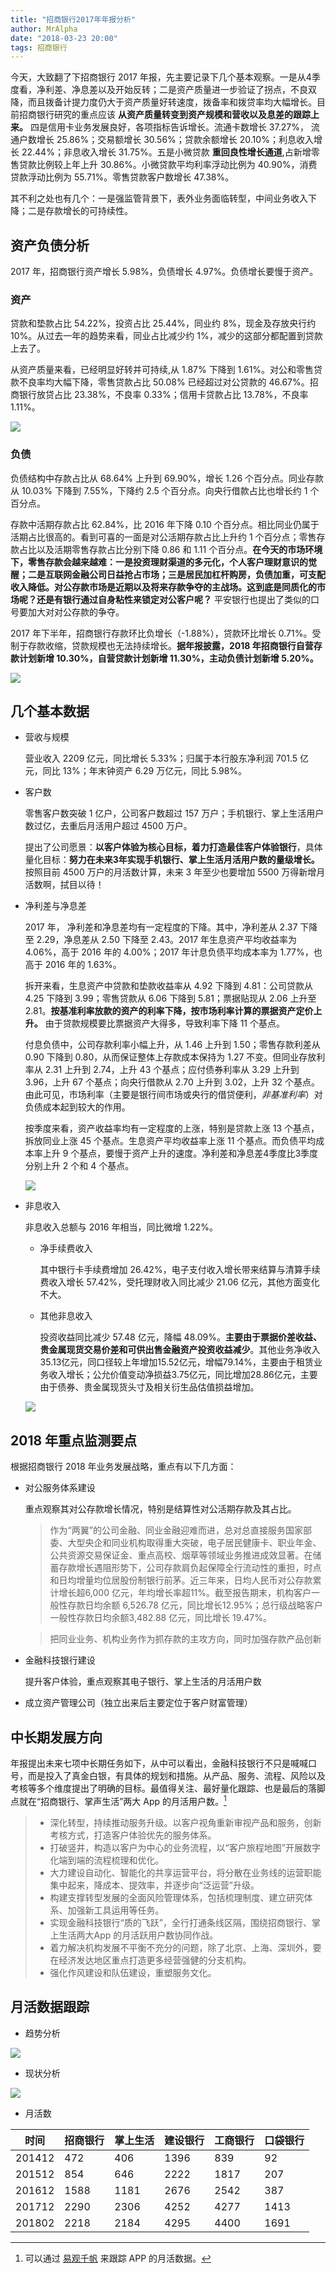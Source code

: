 ```yaml
---
title: "招商银行2017年年报分析"
author: MrAlpha
date: "2018-03-23 20:00"
tags: 招商银行
---
```


今天，大致翻了下招商银行 2017 年报，先主要记录下几个基本观察。一是从4季度看，净利差、净息差以及开始反转；二是资产质量进一步验证了拐点，不良双降，而且拨备计提力度仍大于资产质量好转速度，拨备率和拨贷率均大幅增长。目前招商银行研究的重点应该 **从资产质量转变到资产规模和营收以及息差的跟踪上来。** 四是信用卡业务发展良好，各项指标告诉增长。流通卡数增长 37.27%， 流通户数增长 25.86%；交易额增长 30.56%；贷款余额增长 20.10%；利息收入增长 22.44%；非息收入增长 31.75%。五是小微贷款 **重回良性增长通道**,占新增零售贷款比例较上年上升 30.86%。小微贷款平均利率浮动比例为 40.90%，消费贷款浮动比例为 55.71%。零售贷款客户数增长 47.38%。

其不利之处也有几个：一是强监管背景下，表外业务面临转型，中间业务收入下降；二是存款增长的可持续性。

## 资产负债分析

2017 年，招商银行资产增长 5.98%，负债增长 4.97%。负债增长要慢于资产。

### 资产

贷款和垫款占比 54.22%，投资占比 25.44%，同业约 8%，现金及存放央行约 10%。从过去一年的趋势来看，同业占比减少约 1%，减少的这部分都配置到贷款上去了。

从资产质量来看，已经明显好转并可持续,从 1.87% 下降到 1.61%。对公和零售贷款不良率均大幅下降，零售贷款占比 50.08% 已经超过对公贷款的 46.67%。招商银行放贷占比 23.38%，不良率 0.33%；信用卡贷款占比 13.78%，不良率 1.11%。

![](http://7xonmk.com1.z0.glb.clouddn.com/2018-03-24_21-44-22.png)

### 负债

负债结构中存款占比从 68.64% 上升到 69.90%，增长 1.26 个百分点。同业存款从 10.03% 下降到 7.55%，下降约 2.5 个百分点。向央行借款占比也增长约 1 个百分点。

存款中活期存款占比 62.84%，比 2016 年下降 0.10 个百分点。相比同业仍属于活期占比很高的。看到可喜的一面是对公活期存款占比上升约 1 个百分点；零售存款占比以及活期零售存款占比分别下降 0.86 和 1.11 个百分点。**在今天的市场环境下，零售存款会越来越难：一是投资理财渠道的多元化，个人客户理财意识的觉醒；二是互联网金融公司日益抢占市场；三是居民加杠杆购房，负债加重，可支配收入降低。对公存款市场是近期以及将来存款争夺的主战场。这到底是同质化的市场呢？还是有银行通过自身粘性来锁定对公客户呢？** 平安银行也提出了类似的口号要加大对对公存款的争夺。


2017 年下半年，招商银行存款环比负增长（-1.88%），贷款环比增长 0.71%。受制于存款收缩，贷款规模也无法持续增长。**据年报披露，2018 年招商银行自营存款计划新增 10.30%，自营贷款计划新增 11.30%，主动负债计划新增 5.20%。**

![](https://xqimg.imedao.com/1625aba5b9c230643fe55298.png!custom660.jpg)

## 几个基本数据

- 营收与规模

  营业收入 2209 亿元，同比增长 5.33%；归属于本行股东净利润 701.5 亿元，同比 13%；年末钟资产 6.29 万亿元，同比 5.98%。

- 客户数

  零售客户数突破 1 亿户，公司客户数超过 157 万户；手机银行、掌上生活用户数过亿，去重后月活用户超过 4500 万户。

  提出了公司愿景：**以客户体验为核心目标，着力打造最佳客户体验银行**，具体量化目标：**努力在未来3年实现手机银行、掌上生活月活用户数的量级增长。** 按照目前 4500 万户的月活数计算，未来 3 年至少也要增加 5500 万得新增月活数啊，拭目以待！

- 净利差与净息差

  2017 年， 净利差和净息差均有一定程度的下降。其中，净利差从 2.37 下降至 2.29，净息差从 2.50 下降至 2.43。2017 年生息资产平均收益率为 4.06%，高于 2016 年的 4.00%；2017 年计息负债平均成本率为 1.77%，也高于 2016 年的 1.63%。

  拆开来看，生息资产中贷款和垫款收益率从 4.92 下降到 4.81：公司贷款从 4.25 下降到 3.99；零售贷款从 6.06 下降到 5.81；票据贴现从 2.06 上升至 2.81。**按基准利率放款的资产的利率下降，按市场利率计算的票据资产定价上升。** 由于贷款规模要比票据资产大得多，导致利率下降 11 个基点。

  付息负债中，公司存款利率小幅上升，从 1.46 上升到 1.50；零售存款利差从 0.90 下降到 0.80，从而保证整体上存款成本保持为 1.27 不变。但同业存放利率从 2.31 上升到 2.74，上升 43 个基点；应付债券利率从 3.29 上升到 3.96，上升 67 个基点；向央行借款从 2.70 上升到 3.02，上升 32 个基点。由此可见，市场利率（主要是银行间市场或央行的借贷便利，*非基准利率*）对负债成本起到较大的作用。

  按季度来看，资产收益率均有一定程度的上涨，特别是贷款上涨 13 个基点，拆放同业上涨 45 个基点。生息资产平均收益率上涨 11 个基点。而负债平均成本率上升 9 个基点，要慢于资产上升的速度。净利差和净息差4季度比3季度分别上升 2 个和 4 个基点。

  ![](http://7xonmk.com1.z0.glb.clouddn.com/2018-03-23_21-06-47.png)

- 非息收入

  非息收入总额与 2016 年相当，同比微增 1.22%。

  - 净手续费收入

    其中银行卡手续费增加 26.42%，电子支付收入增长带来结算与清算手续费收入增长 57.42%，受托理财收入同比减少 21.06 亿元，其他方面变化不大。

  - 其他非息收入

    投资收益同比减少 57.48 亿元，降幅 48.09%。**主要由于票据价差收益、贵金属现货交易价差和可供出售金融资产投资收益减少**。其他业务净收入35.13亿元，同口径较上年增加15.52亿元，增幅79.14%，主要由于租赁业务收入增长；公允价值变动净损益3.75亿元，同比增加28.86亿元，主要由于债券、贵金属现货头寸及相关衍生品估值损益增加。

  ![](http://7xonmk.com1.z0.glb.clouddn.com/2018-03-23_21-23-03.png)

## 2018 年重点监测要点

根据招商银行 2018 年业务发展战略，重点有以下几方面：

- 对公服务体系建设

  重点观察其对公存款增长情况，特别是结算性对公活期存款及其占比。

  > 作为“两翼”的公司金融、同业金融迎难而进，总对总直接服务国家部委、大型央企和同业机构取得重大突破，电子居民健康卡、职业年金、公共资源交易保证金、重点高校、烟草等领域业务推进成效显著。在储蓄存款增长遇阻形势下，公司存款肩负起保障全行流动性的重担，时点和日均增量均位居股份制银行前茅。近三年来，日均人民币对公存款累计增长超6,000 亿元，年均增长率超11%。截至报告期末，机构客户一般性存款日均余额 6,526.78 亿元，同比增长12.95%；总行级战略客户一般性存款日均余额3,482.88 亿元，同比增长 19.47%。

  > 把同业业务、机构业务作为抓存款的主攻方向，同时加强存款产品创新

- 金融科技银行建设

  提升客户体验，重点观察其电子银行、掌上生活的月活用户数

- 成立资产管理公司（独立出来后主要定位于客户财富管理）


## 中长期发展方向

年报提出未来七项中长期任务如下，从中可以看出，金融科技银行不只是喊喊口号，而是投入了真金白银，有具体的规划和措施。从产品、服务、流程、风险以及考核等多个维度提出了明确的目标。最值得关注、最好量化跟踪、也是最后的落脚点就在“招商银行、掌声生活”两大 App 的月活用户数。[^1]

> - 深化转型，持续推动服务升级。以客户视角重新审视产品和服务，创新考核方式，打造客户体验优先的服务体系。
> - 打破竖井，构造以客户为中心的业务流程，以“客户旅程地图”开展数字化端到端的流程梳理和优化。
> - 大力建设自动化、智能化的共享运营平台，将分散在业务线的运营职能集中起来，降成本、提效率，并逐步向“泛运营”升级。
> - 构建支撑转型发展的全面风险管理体系，包括梳理制度、建立研究体系、加强新工具运用等任务。
> - 实现金融科技银行“质的飞跃”，全行打通条线区隔，围绕招商银行、掌上生活两大App 的月活跃用户数协同作战。
> - 着力解决机构发展不平衡不充分的问题，除了北京、上海、深圳外，要在经济发达地区重点打造更多经营强健的分支机构。
> - 强化作风建设和队伍建设，重塑服务文化。

## 月活数据跟踪

- 趋势分析

![](http://7xonmk.com1.z0.glb.clouddn.com/2018-03-25_20-37-26.png)

- 现状分析

![](http://7xonmk.com1.z0.glb.clouddn.com/2018-03-25_20-40-01.png)

- 月活数

| 时间   | 招商银行 | 掌上生活 | 建设银行 | 工商银行 | 口袋银行 |
| ------ | -------- | -------- | -------- | -------- | -------- |
| 201412 | 472      | 406      | 1396     | 839      | 92       |
| 201512 | 854      | 646      | 2222     | 1817     | 207      |
| 201612 | 1588     | 1181     | 2676     | 2542     | 387      |
| 201712 | 2290     | 2306     | 4252     | 4277     | 1413     |
| 201802 | 2218     | 2184     | 4295     | 4400     | 1691     |

[^1]: 可以通过 [易观千帆](https://www.analysys.cn/) 来跟踪 APP 的月活数据。
